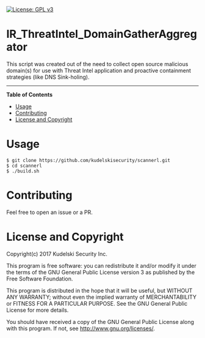 [![License: GPL v3](https://img.shields.io/badge/License-GPL%20v3-blue.svg)](http://www.gnu.org/licenses/gpl-3.0)

# IR_ThreatIntel_DomainGatherAggregator
This script was created out of the need to collect open source malicious domain(s) for use with Threat Intel application and proactive containment strategies (like DNS Sink-holing). 

---

**Table of Contents**

* [Usage](#usage)
* [Contributing](#contributing)
* [License and Copyright](#license-and-copyright)

# Usage
```
$ git clone https://github.com/kudelskisecurity/scannerl.git
$ cd scannerl
$ ./build.sh
```

# Contributing

Feel free to open an issue or a PR.

# License and Copyright

Copyright(c) 2017 Kudelski Security Inc.

This program is free software: you can redistribute it and/or modify
it under the terms of the GNU General Public License version 3 as published by the Free Software Foundation.

This program is distributed in the hope that it will be useful,
but WITHOUT ANY WARRANTY; without even the implied warranty of
MERCHANTABILITY or FITNESS FOR A PARTICULAR PURPOSE.  See the
GNU General Public License for more details.

You should have received a copy of the GNU General Public License
along with this program.  If not, see <http://www.gnu.org/licenses/>.
